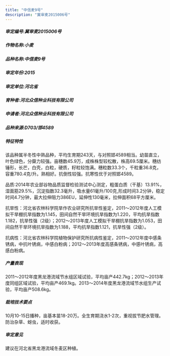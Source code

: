 ```yaml
---
title: "中信麦9号"
description: "冀审麦2015006号"
---
```

##### 审定编号:冀审麦2015006号

##### 作物名称:小麦

##### 品种名称:中信麦9号

##### 审定年份:2015

##### 审定单位:河北省

##### 育种者:河北众信种业科技有限公司

##### 申请者:河北众信种业科技有限公司

##### 品种来源:D703/邯4589

##### 特征特性
该品种属半冬性中熟品种，平均生育期243天，与对照邯4589相当。幼苗直立，叶色绿色，分蘖力较强。亩穗数45.9万，成株株型较松散，株高69.5厘米。穗纺锤形，长芒，白壳，白粒，硬质，籽粒较饱满。穗粒数33.3个，千粒重36.8克，容重780.4克/升。熟相好。抗倒性较强。抗寒性优于对照邯4589。
品质:2014年农业部谷物品质监督检验测试中心测定，粗蛋白质（干基）13.91%，湿面筋29.5%，沉淀指数32.3毫升，吸水量61毫升/100克,形成时间3.2分钟，稳定时间4.7分钟，最大拉伸阻力386EU，延伸性130毫米，拉伸面积68平方厘米。
抗旱性：河北省农林科学院旱作农业研究所抗旱性鉴定，2011～2012年度人工模拟干旱棚抗旱指数为1.145，田间自然干旱环境抗旱指数为1.220，平均抗旱指数1.182，抗旱性强（2级）；2012～2013年度人工模拟干旱棚抗旱指数为1.053，田间自然干旱环境抗旱指数为1.188，平均抗旱指数1.121，抗旱性强（2级）。
抗病性：河北省农林科学院植物保护研究所抗病性鉴定，2011～2012年度中感条锈病，中抗叶锈病，中感白粉病；2012～2013年度高感条锈病，中感叶锈病，高感白粉病。

##### 产量表现
2011～2012年度黑龙港流域节水组区域试验，平均亩产442.7kg；2012～2013年度同组区域试验，平均亩产469.1kg。2013～2014年度黑龙港流域节水组生产试验，平均亩产508.6kg。

##### 栽培技术要点
10月10-15日播种，亩基本苗18-20万。全生育期浇水1-2次，重视拔节肥水管理。防治杂草、蚜虫，适时收获。

##### 审定意见
建议在河北省黑龙港流域冬麦区种植。
